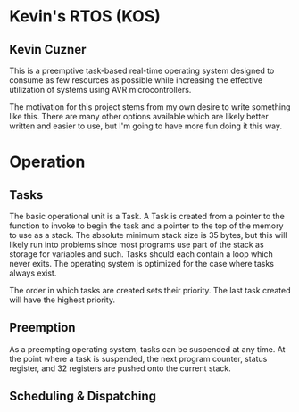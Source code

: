 # Kevin's RTOS (KOS)
## Kevin Cuzner


This is a preemptive task-based real-time operating system designed to consume
as few resources as possible while increasing the effective utilization of
systems using AVR microcontrollers.

The motivation for this project stems from my own desire to write something like
this. There are many other options available which are likely better written and
easier to use, but I'm going to have more fun doing it this way.

# Operation

## Tasks

The basic operational unit is a Task. A Task is created from a pointer to the
function to invoke to begin the task and a pointer to the top of the memory to
use as a stack. The absolute minimum stack size is 35 bytes, but this will
likely run into problems since most programs use part of the stack as storage
for variables and such. Tasks should each contain a loop which never exits. The
operating system is optimized for the case where tasks always exist.

The order in which tasks are created sets their priority. The last task created
will have the highest priority.

## Preemption

As a preempting operating system, tasks can be suspended at any time. At the
point where a task is suspended, the next program counter, status register,
and 32 registers are pushed onto the current stack.

## Scheduling & Dispatching



